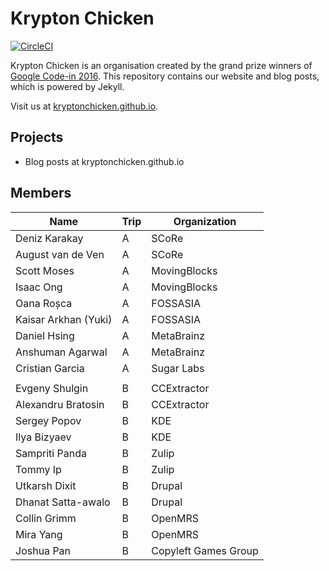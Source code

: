 # Krypton Chicken
[![CircleCI][build_status]][circleci_link]

Krypton Chicken is an organisation created by the grand prize winners of
[Google Code-in 2016](https://developers.google.com/open-source/gci/). This
repository contains our website and blog posts, which is powered by Jekyll.

Visit us at [kryptonchicken.github.io][link].

## Projects
- Blog posts at kryptonchicken.github.io

## Members

| Name | Trip | Organization |
|-------|---------|-------------|
| Deniz Karakay | A | SCoRe |
| August van de Ven | A | SCoRe |
| Scott Moses | A | MovingBlocks |
| Isaac Ong | A | MovingBlocks |
| Oana Roșca | A | FOSSASIA |
| Kaisar Arkhan (Yuki) | A | FOSSASIA |
| Daniel Hsing | A | MetaBrainz |
| Anshuman Agarwal | A | MetaBrainz |
| Cristian Garcia | A | Sugar Labs |
| |
| Evgeny Shulgin | B | CCExtractor |
| Alexandru Bratosin | B | CCExtractor |
| Sergey Popov | B | KDE |
| Ilya Bizyaev | B | KDE |
| Sampriti Panda | B | Zulip |
| Tommy Ip | B | Zulip |
| Utkarsh Dixit | B | Drupal |
| Dhanat Satta-awalo | B | Drupal |
| Collin Grimm | B | OpenMRS |
| Mira Yang | B | OpenMRS |
| Joshua Pan | B | Copyleft Games Group |

[link]: https://kryptonchicken.github.io/
[circleci_link]: https://circleci.com/gh/KryptonChicken/kryptonchicken.github.io
[build_status]: https://circleci.com/gh/KryptonChicken/kryptonchicken.github.io.svg?style=svg
